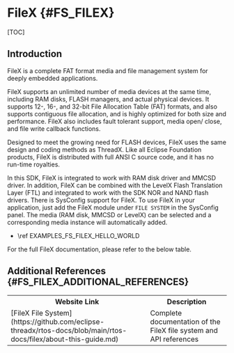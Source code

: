 # FileX {#FS_FILEX}

[TOC]

## Introduction

FileX is a complete FAT format media and file management system for deeply embedded applications.

FileX supports an unlimited number of media devices at the same time, including RAM disks, FLASH managers, and actual physical devices. It supports 12-, 16-, and 32-bit File Allocation Table (FAT) formats, and also supports contiguous file allocation, and is highly optimized for both size and performance. FileX also includes fault tolerant support, media open/ close, and file write callback functions.

Designed to meet the growing need for FLASH devices, FileX uses the same design and coding methods as ThreadX. Like all Eclipse Foundation products, FileX is distributed with full ANSI C source code, and it has no run-time royalties.

In this SDK, FileX is integrated to work with RAM disk driver and MMCSD driver. In addition, FileX can be combined with the LevelX Flash Translation Layer (FTL) and integrated to work with the SDK NOR and NAND flash drivers. There is SysConfig support for FileX. To use FileX in your application, just add the FileX module under `FILE SYSTEM` in the SysConfig panel. The media (RAM disk, MMCSD or LevelX) can be selected and a corresponding media instance will automatically added.

- \ref EXAMPLES_FS_FILEX_HELLO_WORLD

For the full FileX documentation, please refer to the below table.

## Additional References {#FS_FILEX_ADDITIONAL_REFERENCES}

<table>
<tr>
    <th>Website Link
    <th>Description
</tr>
<tr>
    <td>[FileX File System](https://github.com/eclipse-threadx/rtos-docs/blob/main/rtos-docs/filex/about-this-guide.md)
    <td>Complete documentation of the FileX file system and API references
</tr>
</table>
